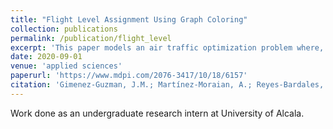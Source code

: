 ```yaml
---
title: "Flight Level Assignment Using Graph Coloring"
collection: publications
permalink: /publication/flight_level
excerpt: 'This paper models an air traffic optimization problem where, on the one hand, flight operators seek to minimize fuel consumption flying at optimal cruise levels and, on the other hand, air traffic managers aim to keep intersecting airways at as distant as possible flight levels'
date: 2020-09-01
venue: 'applied sciences'
paperurl: 'https://www.mdpi.com/2076-3417/10/18/6157'
citation: 'Gimenez-Guzman, J.M.; Martínez-Moraian, A.; Reyes-Bardales, R.D.; Orden, D.; Marsa-Maestre, I. Flight Level Assignment Using Graph Coloring. Appl. Sci. 2020, 10, 6157. https://doi.org/10.3390/app10186157'
---
```

Work done as an undergraduate research intern at University of Alcala.
